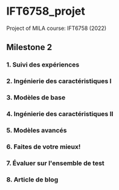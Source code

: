 # IFT6758_projet
Project of MILA course: IFT6758 (2022)

## Milestone 2

### 1. Suivi des expériences

### 2. Ingénierie des caractéristiques I 
### 3. Modèles de base 
### 4. Ingénierie des caractéristiques II
### 5. Modèles avancés
### 6. Faites de votre mieux! 
### 7. Évaluer sur l'ensemble de test
### 8. Article de blog 
